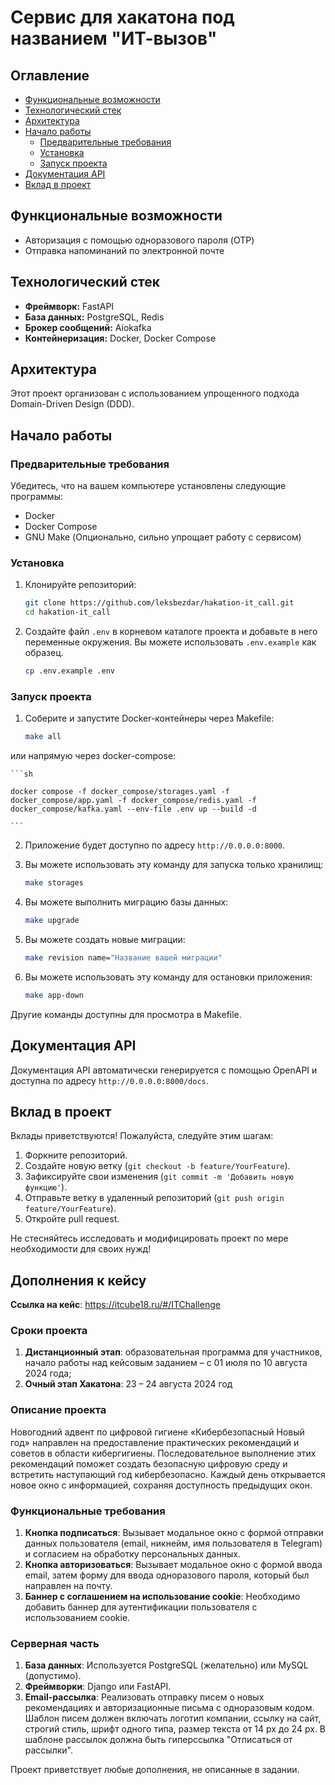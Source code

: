 # Сервис для хакатона под названием "ИТ-вызов"

## Оглавление

- [Функциональные возможности](#функциональные-возможности)
- [Технологический стек](#технологический-стек)
- [Архитектура](#архитектура)
- [Начало работы](#начало-работы)
  - [Предварительные требования](#предварительные-требования)
  - [Установка](#установка)
  - [Запуск проекта](#запуск-проекта)
- [Документация API](#документация-api)
- [Вклад в проект](#вклад-в-проект)

## Функциональные возможности

- Авторизация с помощью одноразового пароля (OTP)
- Отправка напоминаний по электронной почте

## Технологический стек

- **Фреймворк:** FastAPI
- **База данных:** PostgreSQL, Redis
- **Брокер сообщений:** Aiokafka
- **Контейнеризация:** Docker, Docker Compose

## Архитектура

Этот проект организован с использованием упрощенного подхода Domain-Driven Design (DDD).

## Начало работы

### Предварительные требования

Убедитесь, что на вашем компьютере установлены следующие программы:

- Docker
- Docker Compose
- GNU Make (Опционально, сильно упрощает работу с сервисом)

### Установка

1. Клонируйте репозиторий:

    ```sh
    git clone https://github.com/leksbezdar/hakation-it_call.git
    cd hakation-it_call
    ```

2. Создайте файл `.env` в корневом каталоге проекта и добавьте в него переменные окружения. Вы можете использовать `.env.example` как образец.

    ```sh
    cp .env.example .env
    ```

### Запуск проекта

1. Соберите и запустите Docker-контейнеры через Makefile:

    ```sh
    make all
    ```
    
или напрямую через docker-compose:

    ```sh
    
    docker compose -f docker_compose/storages.yaml -f docker_compose/app.yaml -f docker_compose/redis.yaml -f docker_compose/kafka.yaml --env-file .env up --build -d
    
    ```

2. Приложение будет доступно по адресу `http://0.0.0.0:8000`.

3. Вы можете использовать эту команду для запуска только хранилищ:

    ```sh
    make storages
    ```

4. Вы можете выполнить миграцию базы данных:

    ```sh
    make upgrade
    ```

5. Вы можете создать новые миграции:

    ```sh
    make revision name="Название вашей миграции"
    ```

6. Вы можете использовать эту команду для остановки приложения:

    ```sh
    make app-down
    ```

Другие команды доступны для просмотра в Makefile.

## Документация API

Документация API автоматически генерируется с помощью OpenAPI и доступна по адресу `http://0.0.0.0:8000/docs`.

## Вклад в проект

Вклады приветствуются! Пожалуйста, следуйте этим шагам:

1. Форкните репозиторий.
2. Создайте новую ветку (`git checkout -b feature/YourFeature`).
3. Зафиксируйте свои изменения (`git commit -m 'Добавить новую функцию'`).
4. Отправьте ветку в удаленный репозиторий (`git push origin feature/YourFeature`).
5. Откройте pull request.

Не стесняйтесь исследовать и модифицировать проект по мере необходимости для своих нужд!

## Дополнения к кейсу
**Ссылка на кейс**: https://itcube18.ru/#/ITChallenge

### Сроки проекта
1. **Дистанционный этап**: образовательная программа для участников,
начало работы над кейсовым заданием – с 01 июля по 10 августа 2024 года;
2. **Очный этап Хакатона**: 23 – 24 августа 2024 год

### Описание проекта

Новогодний адвент по цифровой гигиене «Кибербезопасный Новый год» направлен на предоставление практических рекомендаций и советов в области кибергигиены. Последовательное выполнение этих рекомендаций поможет создать безопасную цифровую среду и встретить наступающий год кибербезопасно. Каждый день открывается новое окно с информацией, сохраняя доступность предыдущих окон.

### Функциональные требования

1. **Кнопка подписаться**: Вызывает модальное окно с формой отправки данных пользователя (email, никнейм, имя пользователя в Telegram) и согласием на обработку персональных данных.
2. **Кнопка авторизоваться**: Вызывает модальное окно с формой ввода email, затем форму для ввода одноразового пароля, который был направлен на почту.
3. **Баннер с соглашением на использование cookie**: Необходимо добавить баннер для аутентификации пользователя с использованием cookie.

### Серверная часть

1. **База данных**: Используется PostgreSQL (желательно) или MySQL (допустимо).
2. **Фреймворки**: Django или FastAPI.
3. **Email-рассылка**: Реализовать отправку писем о новых рекомендациях и авторизационные письма с одноразовым кодом. Шаблон писем должен включать логотип компании, ссылку на сайт, строгий стиль, шрифт одного типа, размер текста от 14 px до 24 px. В шаблоне рассылок должна быть гиперссылка "Отписаться от рассылки".

Проект приветствует любые дополнения, не описанные в задании.

